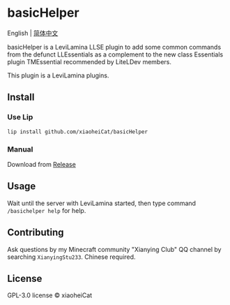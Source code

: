 # basicHelper

English | [简体中文](https://github.com/xiaoheiCat/basicHelper/blob/main/README.zh.md)

basicHelper is a LeviLamina LLSE plugin to add some common commands from the defunct LLEssentials as a complement to the new class Essentials plugin TMEssential recommended by LiteLDev members.

This plugin is a LeviLamina plugins.

## Install

### Use Lip

```shell
lip install github.com/xiaoheiCat/basicHelper
```

### Manual

Download from [Release](https://github.com/xiaoheiCat/basicHelper/releases)

## Usage

Wait until the server with LeviLamina started, then type command `/basichelper help` for help.

## Contributing

Ask questions by my Minecraft community "Xianying Club" QQ channel by searching `XianyingStu233`. Chinese required.

## License

GPL-3.0 license © xiaoheiCat
